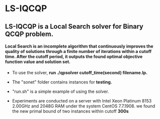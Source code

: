 # LS-IQCQP 
## LS-IQCQP is a Local Search solver for Binary QCQP problem.
#### Local Search is an incomplete algorithm that continuously improves the quality of solutions through a finite number of iterations within a cutoff time. After the cutoff period, it outputs the found optimal objective function value and solution set.





- To use the solver,  **run ./qpsolver cutoff_time(second) filename.lp.** 



- The "sonet" folder contains instances for **testing.**



- "run.sh" is a simple example of using the solver.

  

-  Experiments are conducted on a server with Intel Xeon Platinum 8153 2.00GHz and 2048G RAM under the system CentOS 7.7.1908. we found the new primal bound of two instances within cutoff **300s**


